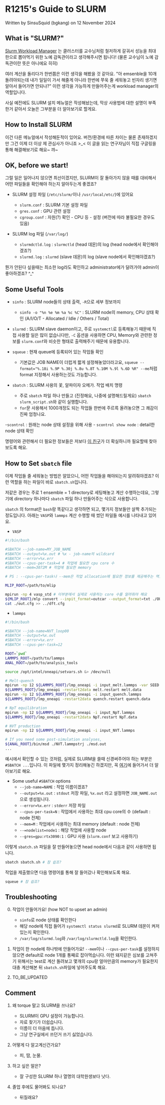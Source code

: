 # R1215's Guide to SLURM

Written by SinsuSquid (bgkang) on  12 November 2024

## What is "SLURM?"
[Slurm Workload Manager](https://slurm.schedmd.com/documentation.html) 는 클러스터를 교수님처럼 철저하게 갈궈서 성능을 최대한으로 뽑아먹기 위한 노예 감독관이라고 생각해주시면 됩니다! (물론 교수님이 노예 감독관이란 뜻은 아니에요 히히)

여러 계산을 돌리다가 한번쯤은 이런 생각을 해봤을 것 같아요.
"아 emsenble을 10개 돌려야되는데 내가 일일이 가서 해줄게 아니라 한번에 쭈욱 줄 세워놓고 빈자리 생기면 알아서 들어가면 안되나?"
이런 생각을 가능하게 만들어주는게 workload manager의 역할입니다.

사실 예전에도 SLURM 설치 메뉴얼은 작성해놨는데, 막상 사용법에 대한 설명이 부족한거 같아서 오늘은 그부분을 더 알아보기로 할게요.

## How to Install SLURM
이건 다른 메뉴얼에서 작성해둔적이 있어요.
버전/환경에 따른 차이는 물론 존재하겠지만 그건 이제 더 이상 제 관심사가 아니죠 >_<
이 글을 읽는 연구자님이 직접 구글링을 통해 해결해보기로 해요~ 꺄~

## OK, before we start!
그럴 일은 일어나지 않으면 최선이겠지만, SLURM이 잘 돌아가지 않을 때를 대비해서 어떤 파일들을 확인해야 하는지 알아두는게 좋겠죠?

- SLURM 설정 파일 (`/etc/slurm/`이나 `/usr/local/etc/`)에 있어요
	- `slurm.conf` : SLURM 기본 설정 파일
	- `gres.conf` : GPU 관련 설정
	- `cgroup.conf` : 자원(?) 확인 - CPU 등 - 설정 (버전에 따라 불필요한 경우도 있음)

- SLURM log 파일 (`/var/log/`)
	- `slurmdctld.log` : `slurmctld` (head 데몬)의 log (head node에서 확인해야겠죠?)
	- `slurmd.log` : `slurmd` (slave 데몬)의 log (slave node에서 확인해야겠죠?)

뭔가 안된다 싶을때는 최소한 log라도 확인하고 administrator에가 달려가야 admin이 좋아하겠죠? \^_\^

## Some Useful Tools
- `sinfo` : SLURM node들의 상태 출력, `-R`으로 세부 정보까지
	- `sinfo -o "%n %e %m %a %c %C"` : SLURM node의 memory, CPU 상태 확인 (A/I/O/T - Allocated / Idle / Others / Total)

- `slurmd` : SLURM slave daemon이고, 주로 `systemctl`로 등록해놓기 때문에 직접 사용할 일은 많이 없습니다만, `-C` 옵션을 사용하면 CPU, Memory와 관련한 정보를 `slurm.conf`와 비슷한 형태로 출력해주기 때문에 유용합니다.

- `squeue` : 현재 queue에 등록되어 있는 작업들 확인
	- 기본값은 JOB NAME이 더럽게 짧게 설정해놓았더라고요, `squeue --format="%.18i %.9P %.30j %.8u %.8T %.10M %.9l %.6D %R" --me`처럼 format 지정해서 사용하는것도 가능합니다.

- `sbatch` : SLURM 사용의 꽃, 알파이자 오메가. 작업 배치 명령
	- 주로 `sbatch` 파일 하나 만들고 (진정해요, 나중에 설명해드릴게요) `sbatch slurm_script.sh`와 같이 실행합니다.
	- `for`문 사용해서 1000개정도 되는 작업들 한번에 주르륵 올려놓으면 그 쾌감이 진짜 엄청나요.

-`scontrol` : 원래는 node 상태 설정을 위해 사용
	- `scontrol show node` : detail한 node 상태 확인

명령어와 관련해서 더 필요한 정보들은 저보다 [이 친구](https://slurm.schedmd.com/documentation.html)가 더 확실하니까 필요할때 찾아보도록 해요.

## How to Set `sbatch` file
이제 작업들 줄 세워놓는 방법은 알았으니, 어떤 작업들을 해야되는지 알려줘야겠죠?
이런 역할을 하는 파일이 바로 `sbatch.sh`입니다.

저같은 경우는 주로 1 ensemble = 1 directory로 세팅해놓고 계산 수행하는데요, 그렇기에 directory 하나마다 `sbatch` 파일 하나 만들어주는 식으로 사용합니다.

`sbatch` 의 format은 `bash`랑 똑같다고 생각하면 되고, 몇가지 정보들만 살짝 추가되는 정도입니다.
아래는 `VASP`와 `lammps` 계산 수행할 때 썼던 파일들 예시를 나타내고 있어요.

- `VASP`
```bash
#!/bin/bash

#SBATCH --job-name=MY_JOB_NAME
#SBATCH --output=%x.out # %x - job-name의 wildcard
#SBATCH --error=%x.err
#SBATCH --cpus-per-task=4 # 작업에 필요한 cpu core 수
#SBATCH --mem=3072M # 작업에 필요한 memory

# PS : --cpus-per-task나 --mem은 작업 allocation에 필요한 정보를 제공해주는 역할입니다!

MLIP_ROOT=/path/to/mlip

mpirun -np 4 vasp_std # 이부분에서 실제로 사용하는 core 수를 알려줘야 해요
${MLIP_ROOT}/mlp convert --inpit_format=outcar --output_format=txt ./OUTCAR ./out.cfg
cat ./out.cfg >> ../dft.cfg
```

- `lammps`
```bash
#!/bin/bash

#SBATCH --job-name=NVT_loop00
#SBATCH --output=%x.out
#SBATCH --error=%x.err
#SBATCH --cpus-per-task=12

ROOT=`pwd`
LAMMPS_ROOT=/path/to/lammps
ANAL_ROOT=/path/to/analysis_tools

source /opt/intel/oneapi/setvars.sh &> /dev/null

# Melt-quench
mpirun -np 12 ${LAMMPS_ROOT}/lmp_oneapi -i input_melt.lammps -var SEED `date +%s`
${LAMMPS_ROOT}/lmp_oneapi -restart2data melt.restart melt.data
mpirun -np 12 ${LAMMPS_ROOT}/lmp_oneapi -i input_quench.lammps
${LAMMPS_ROOT}/lmp_oneapi -restart2data quench.restart quench.data

# NpT equilibration
mpirun -np 12 ${LAMMPS_ROOT}/lmp_oneapi -i input_NpT.lammps
${LAMMPS_ROOT}/lmp_oneapi -restart2data NpT.restart NpT.data

# NVT production
mpirun -np 12 ${LAMMPS_ROOT}/lmp_oneapi -i input_NVT.lammps

# If you need some post-simulation analyses,
${ANAL_ROOT}/bin/msd ./NVT.lammpstrj ./msd.out
...
```

예시에서 확인할 수 있는 것처럼, 실제로 SLURM을 쓸때 신경써주어야 하는 부분은 `#SBATCH ...`입니다.
이 파일에 몇가지 정리해놓긴 하겠지만, 꼭 [여기](https://slurm.schedmd.com/sbatch.html)에 들어가서 더 알아보기로 해요.

- Some useful `#SBATCH` options
	- `--job-name=NAME` : 작업 이름이겠죠?
	- `--output=%x.out` : `stdout` 저장 파일, `%x.out` 라고 설정하면 `JOB_NAME.out`으로 생성됩니다.
	- `--error=%x.err` : `stderr` 저장 파일
	- `--cpus-per-task=N` : 작업에서 사용하는 최대 cpu core의 수 (default : node 전체)
	- `--mem=M` : 작업에서 사용하는 최대 memory (default : node 전체)
	- `--=nodelist=node1` : 해당 작업에 사용할 node
	- `--gres=gpu:rtx3090:1` : GPU 사용 (`slurm.conf` 보고 사용하기)

이렇게 `sbatch.sh` 파일을 잘 만들어놓으면 head node에서 다음과 같이 사용하면 됩니다.
```bash
sbatch sbatch.sh # 참 쉽죠?
```

작업을 제출했으면 다음 명령어를 통해 잘 들어갔나 확인해보도록 해요.
```bash
squeue # 참 쉽죠?
```

## Troubleshooting

0. 작업이 안들어가요! (how NOT to upset an admin)
	- `sinfo`로 node 상태를 확인한다
	- 해당 node에 직접 들어가 `systemctl status slurmd`로 SLURM 데몬이 켜저있는지 확인한다.
	- `/var/log/slurmd.log`와 `/var/log/slurmctld.log`을 확인한다.

1. 작업이 한 node에 하나밖에 안들어가요!
`--mem`이나 `--cpus-per-task`를 설정하지 않으면 default로 node 1개를 통째로 잡아먹습니다.
이런 돼지같은 심보를 고쳐주기 위해서는 test로 계산 돌려보고 몇개의 cpu랑 얼마만큼의 memory가 필요한지 대충 계산해본 뒤 `sbatch.sh`파일에 넣어주도록 해요.

2. TO_BE_UPDATED

## Comment
1. 왜 torque 말고 SLURM을 쓰나요?
	- SLURM이 GPU 설정이 가능합니다.
	- 자료 찾기가 더쉽습니다.
	- 이름이 더 마음에 듭니다.
	- 그냥 연구실에서 쓰던거 쓰기 싫었습니다.

2. 어떻게 다 알고계신건가요?
	- 피, 땀, 눈물.

3. 하고 싶은 말은?
	- 잘 구성한 SLURM 하나 열명의 대학원생보다 낫다.

4. 졸업 후에도 물어봐도 되나요?
	- 뒤질래요?
